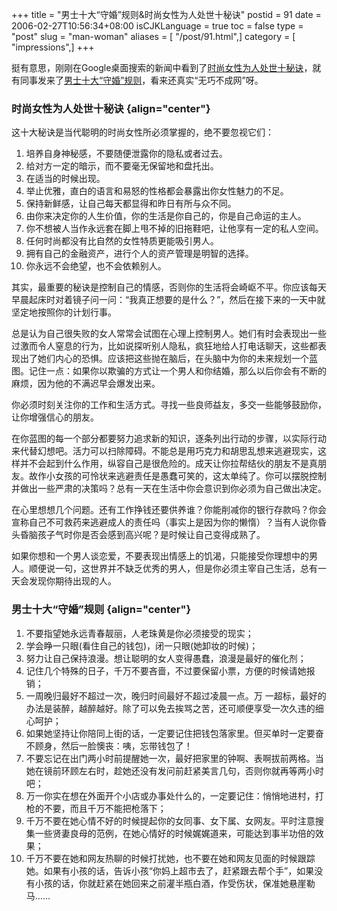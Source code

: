 +++
title = "男士十大“守婚”规则&时尚女性为人处世十秘诀"
postid = 91
date = 2006-02-27T10:56:34+08:00
isCJKLanguage = true
toc = false
type = "post"
slug = "man-woman"
aliases = [ "/post/91.html",]
category = [ "impressions",]
+++


挺有意思，刚刚在Google桌面搜索的新闻中看到了[时尚女性为人处世十秘诀](http://life.people.com.cn/GB/1090/4145135.html)，就有同事发来了[男士十大“守婚”规则](http://life.people.com.cn/GB/1090/4135786.html)，看来还真实“无巧不成网”呀。  
<!--more-->

### 时尚女性为人处世十秘诀 {align="center"}

这十大秘诀是当代聪明的时尚女性所必须掌握的，绝不要忽视它们：

1.  培养自身神秘感，不要随便泄露你的隐私或者过去。
2.  给对方一定的暗示，而不要毫无保留地和盘托出。
3.  在适当的时候出现。
4.  举止优雅，直白的语言和易怒的性格都会暴露出你女性魅力的不足。
5.  保持新鲜感，让自己每天都显得和昨日有所与众不同。
6.  由你来决定你的人生价值，你的生活是你自己的，你是自己命运的主人。
7.  你不想被人当作永远套在脚上甩不掉的旧拖鞋吧，让他享有一定的私人空间。
8.  任何时尚都没有比自然的女性特质更能吸引男人。
9.  拥有自己的金融资产，进行个人的资产管理是明智的选择。
10. 你永远不会绝望，也不会依赖别人。

其实，最重要的秘诀是控制自己的情感，否则你的生活将会崎岖不平。你应该每天早晨起床时对着镜子问一问：“我真正想要的是什么？”，然后在接下来的一天中就坚定地按照你的计划行事。

总是认为自己很失败的女人常常会试图在心理上控制男人。她们有时会表现出一些过激而令人窒息的行为，比如说探听别人隐私，疯狂地给人打电话聊天，这些都表现出了她们内心的恐惧。应该把这些抛在脑后，在头脑中为你的未来规划一个蓝图。记住一点：如果你以欺骗的方式让一个男人和你结婚，那么以后你会有不断的麻烦，因为他的不满迟早会爆发出来。

你必须时刻关注你的工作和生活方式。寻找一些良师益友，多交一些能够鼓励你，让你增强信心的朋友。

在你蓝图的每一个部分都要努力追求新的知识，逐条列出行动的步骤，以实际行动来代替幻想吧。活力可以扫除障碍。不能总是用巧克力和胡思乱想来逃避现实，这样并不会起到什么作用，纵容自己是很危险的。成天让你拉帮结伙的朋友不是真朋友。故作小女孩的可怜状来逃避责任是愚蠢可笑的，这太单纯了。你可以摆脱控制并做出一些严肃的决策吗？总有一天在生活中你会意识到你必须为自己做出决定。

在心里想想几个问题。还有工作挣钱还要供养谁？你能削减你的银行存款吗？你会宣称自己不可救药来逃避成人的责任吗（事实上是因为你的懒惰）？当有人说你昏头昏脑孩子气时你是否会感到高兴呢？是时候让自己变得成熟了。

如果你想和一个男人谈恋爱，不要表现出情感上的饥渴，只能接受你理想中的男人。顺便说一句，这世界并不缺乏优秀的男人，但是你必须主宰自己生活，总有一天会发现你期待出现的人。

### 男士十大“守婚”规则 {align="center"}

1.  不要指望她永远青春靓丽，人老珠黄是你必须接受的现实；
2.  学会睁一只眼(看住自己的钱包)，闭一只眼(她卸妆的时候)；
3.  努力让自己保持浪漫。想让聪明的女人变得愚蠢，浪漫是最好的催化剂；
4.  记住几个特殊的日子，千万不要吝啬，不过要保留小票，方便的时候请她报销；
5.  一周晚归最好不超过一次，晚归时间最好不超过凌晨一点。万
    一超标，最好的办法是装醉，越醉越好。除了可以免去挨骂之苦，还可顺便享受一次久违的细心呵护；
6.  如果她坚持让你陪同上街的话，一定要记住把钱包落家里。但买单时一定要奋不顾身，然后一脸懊丧：咦，忘带钱包了！
7.  不要忘记在出门两小时前提醒她一次，最好把家里的钟啊、表啊拔前两格。当她在镜前环顾左右时，趁她还没有发问前赶紧美言几句，否则你就再等两小时吧；
8.  万一你实在想在外面开个小店或办事处什么的，一定要记住：悄悄地进村，打枪的不要，而且千万不能把枪落下；
9.  千万不要在她心情不好的时候提起你的女同事、女下属、女网友。平时注意搜集一些贤妻良母的范例，在她心情好的时候娓娓道来，可能达到事半功倍的效果；
10. 千万不要在她和网友热聊的时候打扰她，也不要在她和网友见面的时候跟踪她。如果有小孩的话，告诉小孩“你妈上超市去了，赶紧跟去帮个手”，如果没有小孩的话，你就赶紧在她回来之前灌半瓶白酒，作受伤状，保准她悬崖勒马……

